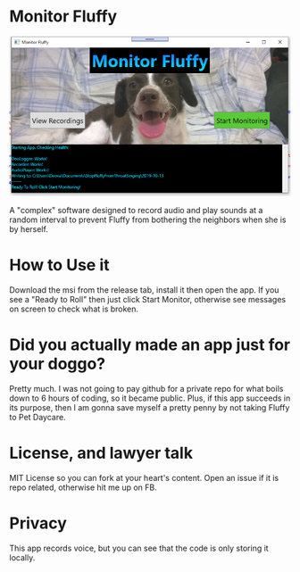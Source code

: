# Monitor Fluffy
![](Resources/App.PNG)

A "complex" software designed to record audio and play sounds at a random interval to prevent Fluffy from bothering the neighbors when she is by herself.

# How to Use it
Download the msi from the release tab, install it then open the app. If you see a "Ready to Roll" then just click Start Monitor, otherwise see messages on screen to check what is broken.

# Did you actually made an app just for your doggo?
Pretty much. I was not going to pay github for a private repo for what boils down to 6 hours of coding, so it became public. Plus, if this app succeeds in its purpose, then I am gonna save myself a pretty penny by not taking Fluffy to Pet Daycare.

# License, and lawyer talk
MIT License so you can fork at your heart's content. Open an issue if it is repo related, otherwise hit me up on FB.

# Privacy
This app records voice, but you can see that the code is only storing it locally.
